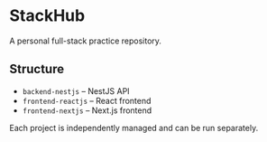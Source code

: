 # StackHub

A personal full-stack practice repository.

## Structure

- `backend-nestjs` – NestJS API
- `frontend-reactjs` – React frontend
- `frontend-nextjs` – Next.js frontend

Each project is independently managed and can be run separately.
